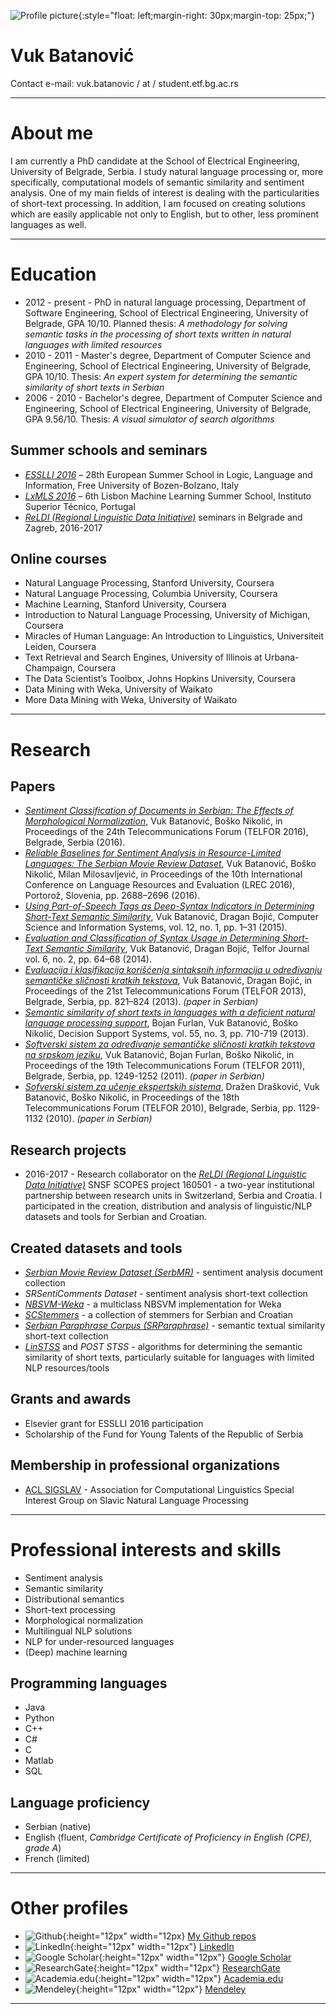 ![Profile picture](./Profile.jpg){:style="float: left;margin-right: 30px;margin-top: 25px;"}
# Vuk Batanović 
Contact e-mail: vuk.batanovic / at / student.etf.bg.ac.rs

***

# About me
I am currently a PhD candidate at the School of Electrical Engineering, University of Belgrade, Serbia.
I study natural language processing or, more specifically, computational models of semantic similarity and sentiment analysis.
One of my main fields of interest is dealing with the particularities of short-text processing.
In addition, I am focused on creating solutions which are easily applicable not only to English, but to other, less prominent languages as well.

***

# Education
* 2012 - present - PhD in natural language processing, Department of Software Engineering, School of Electrical Engineering, University of Belgrade, GPA 10/10.
Planned thesis: *A methodology for solving semantic tasks in the processing of short texts written in natural languages with limited resources*
* 2010 - 2011 - Master's degree, Department of Computer Science and Engineering, School of Electrical Engineering, University of Belgrade, GPA 10/10.
Thesis: *An expert system for determining the semantic similarity of short texts in Serbian*
* 2006 - 2010 - Bachelor's degree, Department of Computer Science and Engineering, School of Electrical Engineering, University of Belgrade, GPA 9.56/10.
Thesis: *A visual simulator of search algorithms*


## Summer schools and seminars
* *[ESSLLI 2016](http://esslli2016.unibz.it/)* – 28th European Summer School in Logic, Language and Information, Free University of Bozen-Bolzano, Italy
* *[LxMLS 2016](http://lxmls.it.pt/2016/)* – 6th Lisbon Machine Learning Summer School, Instituto Superior Técnico, Portugal
* *[ReLDI (Regional Linguistic Data Initiative)](http://reldi.spur.uzh.ch/seminars/)* seminars in Belgrade and Zagreb, 2016-2017


## Online courses
* Natural Language Processing, Stanford University, Coursera
* Natural Language Processing, Columbia University, Coursera
* Machine Learning, Stanford University, Coursera
* Introduction to Natural Language Processing, University of Michigan, Coursera
* Miracles of Human Language: An Introduction to Linguistics, Universiteit Leiden, Coursera
* Text Retrieval and Search Engines, University of Illinois at Urbana-Champaign, Coursera
* The Data Scientist’s Toolbox, Johns Hopkins University, Coursera
* Data Mining with Weka, University of Waikato
* More Data Mining with Weka, University of Waikato

***

# Research


## Papers
* *[Sentiment Classification of Documents in Serbian: The Effects of Morphological Normalization](./papers/Telfor_2016.pdf)*, Vuk Batanović, Boško Nikolić, in Proceedings of the 24th Telecommunications Forum (TELFOR 2016), Belgrade, Serbia (2016).
* *[Reliable Baselines for Sentiment Analysis in Resource-Limited Languages: The Serbian Movie Review Dataset](./papers/LREC_2016.pdf)*, Vuk Batanović, Boško Nikolić, Milan Milosavljević, in Proceedings of the 10th International Conference on Language Resources and Evaluation (LREC 2016), Portorož, Slovenia, pp. 2688–2696 (2016).
* *[Using Part-of-Speech Tags as Deep-Syntax Indicators in Determining Short-Text Semantic Similarity](./papers/ComSIS_2015.pdf)*, Vuk Batanović, Dragan Bojić, Computer Science and Information Systems, vol. 12, no. 1, pp. 1–31 (2015).
* *[Evaluation and Classification of Syntax Usage in Determining Short-Text Semantic Similarity](./papers/TelforJournal_2014.pdf)*, Vuk Batanović, Dragan Bojić, Telfor Journal vol. 6, no. 2, pp. 64–68 (2014).
* *[Evaluacija i klasifikacija korišćenja sintaksnih informacija u određivanju semantičke sličnosti kratkih tekstova](./papers/Telfor_2013.pdf)*, Vuk Batanović, Dragan Bojić, in Proceedings of the 21st Telecommunications Forum (TELFOR 2013), Belgrade, Serbia, pp. 821–824 (2013). *(paper in Serbian)*
* *[Semantic similarity of short texts in languages with a deficient natural language processing support](./papers/DSS_2013.pdf)*, Bojan Furlan, Vuk Batanović, Boško Nikolić, Decision Support Systems, vol. 55, no. 3, pp. 710-719 (2013).
* *[Softverski sistem za određivanje semantičke sličnosti kratkih tekstova na srpskom jeziku](./papers/Telfor_2011.pdf)*, Vuk Batanović, Bojan Furlan, Boško Nikolić, in Proceedings of the 19th Telecommunications Forum (TELFOR 2011), Belgrade, Serbia, pp. 1249-1252 (2011). *(paper in Serbian)*
* *[Sofverski sistem za učenje ekspertskih sistema](./papers/Telfor_2010.pdf)*, Dražen Drašković, Vuk Batanović, Boško Nikolić, in Proceedings of the 18th Telecommunications Forum (TELFOR 2010), Belgrade, Serbia, pp. 1129-1132 (2010). *(paper in Serbian)*


## Research projects
* 2016-2017 - Research collaborator on the *[ReLDI (Regional Linguistic Data Initiative)](http://reldi.spur.uzh.ch/)* SNSF SCOPES project 160501 -  a two-year institutional partnership between research units in Switzerland, Serbia and Croatia. I participated in the creation, distribution and analysis of linguistic/NLP datasets and tools for Serbian and Croatian.


## Created datasets and tools
* *[Serbian Movie Review Dataset (SerbMR)](https://vukbatanovic.github.io/SerbMR)* - sentiment analysis document collection
* *SRSentiComments Dataset* - sentiment analysis short-text collection
* *[NBSVM-Weka](https://vukbatanovic.github.io/NBSVM-Weka)* - a multiclass NBSVM implementation for Weka 
* *[SCStemmers](https://vukbatanovic.github.io/SCStemmers)* - a collection of stemmers for Serbian and Croatian
* *[Serbian Paraphrase Corpus (SRParaphrase)](https://vukbatanovic.github.io/SRParaphrase)* - semantic textual similarity short-text collection
* *[LinSTSS](https://bitbucket.org/bfurlan/semsim)* and *POST STSS* - algorithms for determining the semantic similarity of short texts, particularly suitable for languages with limited NLP resources/tools


## Grants and awards
* Elsevier grant for ESSLLI 2016 participation
* Scholarship of the Fund for Young Talents of the Republic of Serbia


## Membership in professional organizations
* [ACL SIGSLAV](http://sigslav.cs.helsinki.fi/) - Association for Computational Linguistics Special Interest Group on Slavic Natural Language Processing

***

# Professional interests and skills
* Sentiment analysis
* Semantic similarity
* Distributional semantics
* Short-text processing
* Morphological normalization
* Multilingual NLP solutions
* NLP for under-resourced languages
* (Deep) machine learning


## Programming languages
* Java
* Python
* C++
* C#
* C
* Matlab
* SQL


## Language proficiency
* Serbian (native)
* English (fluent, *Cambridge Certificate of Proficiency in English (CPE), grade A*)
* French (limited)

***

# Other profiles
* ![Github](./icons/Github.png){:height="12px" width="12px} [My Github repos](https://github.com/vukbatanovic)
* ![LinkedIn](./icons/Linkedin.svg){:height="12px" width="12px"} [LinkedIn](http://www.linkedin.com/in/vukbatanovic)
* ![Google Scholar](./icons/GoogleScholar.png){:height="12px" width="12px"} [Google Scholar](https://scholar.google.com/citations?user=hNfP92YAAAAJ&hl=en)
* ![ResearchGate](./icons/ResearchGate.jpg){:height="12px" width="12px"} [ResearchGate](http://www.researchgate.net/profile/Vuk_Batanovic)
* ![Academia.edu](./icons/Academia.png){:height="12px" width="12px"} [Academia.edu](http://etf.academia.edu/VukBatanović)
* ![Mendeley](./icons/Mendeley.png){:height="12px" width="12px"} [Mendeley](https://www.mendeley.com/profiles/vuk-batanovic/)

***
